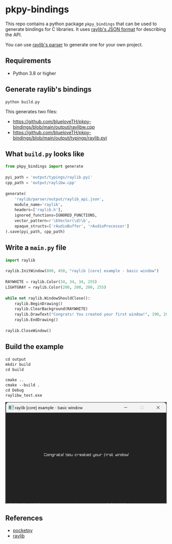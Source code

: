 # pkpy-bindings

This repo contains a python package `pkpy_bindings` that can be used to generate bindings for C libraries.
It uses [raylib's JSON format](https://github.com/raysan5/raylib/blob/master/parser/output/raylib_api.json) for describing the API.

You can use [raylib's parser](https://github.com/raysan5/raylib/tree/master/parser) to generate one for your own project.

## Requirements

+ Python 3.8 or higher

## Generate raylib's bindings

```
python build.py
```

This generates two files:

+ https://github.com/blueloveTH/pkpy-bindings/blob/main/output/raylibw.cpp
+ https://github.com/blueloveTH/pkpy-bindings/blob/main/output/typings/raylib.pyi

## What `build.py` looks like

```python
from pkpy_bindings import generate

pyi_path = 'output/typings/raylib.pyi'
cpp_path = 'output/raylibw.cpp'

generate(
    'raylib/parser/output/raylib_api.json',
    module_name='raylib',
    headers=['raylib.h'],
    ignored_functions=IGNORED_FUNCTIONS,
    vector_pattern=r'\bVector(\d)\b',
    opaque_structs=['rAudioBuffer', 'rAudioProcessor']
).save(pyi_path, cpp_path)
```

## Write a `main.py` file

```python
import raylib

raylib.InitWindow(800, 450, "raylib [core] example - basic window")

RAYWHITE = raylib.Color(34, 34, 34, 255)
LIGHTGRAY = raylib.Color(200, 200, 200, 255)

while not raylib.WindowShouldClose():
    raylib.BeginDrawing()
    raylib.ClearBackground(RAYWHITE)
    raylib.DrawText("Congrats! You created your first window!", 190, 200, 20, LIGHTGRAY)
    raylib.EndDrawing()

raylib.CloseWindow()
```

## Build the example

```
cd output
mkdir build
cd build

cmake ..
cmake --build .
cd Debug
raylibw_test.exe
```

![raylibw_test.png](raylibw_test.png)

## References

+ [pocketpy](https://github.com/blueloveth)
+ [raylib](https://github.com/raysan5/raylib)